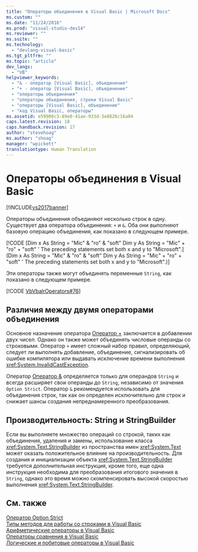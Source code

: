 ```yaml
---
title: "Операторы объединения в Visual Basic | Microsoft Docs"
ms.custom: ""
ms.date: "11/24/2016"
ms.prod: "visual-studio-dev14"
ms.reviewer: ""
ms.suite: ""
ms.technology: 
  - "devlang-visual-basic"
ms.tgt_pltfrm: ""
ms.topic: "article"
dev_langs: 
  - "VB"
helpviewer_keywords: 
  - "& - оператор [Visual Basic], объединение"
  - "+ - оператор [Visual Basic], объединение"
  - "операторы объединения"
  - "операторы объединения, строки Visual Basic"
  - "операторы [Visual Basic], объединение"
  - "код Visual Basic, операторы"
ms.assetid: e59908c3-89e0-41ae-933d-3e8826c16a04
caps.latest.revision: 18
caps.handback.revision: 17
author: "stevehoag"
ms.author: "shoag"
manager: "wpickett"
translationtype: Human Translation
---
```

# Операторы объединения в Visual Basic
[!INCLUDE[vs2017banner](../../../../csharp/includes/vs2017banner.md)]

Операторы объединения объединяют несколько строк в одну.  Существует два оператора объединения: `+` и `&`.  Оба они выполняют базовую операцию объединения, как показано в следующем примере.  
  
 [!CODE [Dim x As String = "Mic" & "ro" & "soft" Dim y As String = "Mic" + "ro" + "soft" ' The preceding statements set both x and y to "Microsoft".](Dim x As String = "Mic" & "ro" & "soft" Dim y As String = "Mic" + "ro" + "soft" ' The preceding statements set both x and y to "Microsoft".)]  
  
 Эти операторы также могут объединять переменные `String`, как показано в следующем примере.  
  
 [!CODE [VbVbalrOperators#76](../CodeSnippet/VS_Snippets_VBCSharp/VbVbalrOperators#76)]  
  
## Различия между двумя операторами объединения  
 Основное назначение оператора [Оператор \+](../../../../visual-basic/language-reference/operators/addition-operator.md) заключается в добавлении двух чисел.  Однако он также может объединять числовые операнды со строковыми.  Оператор `+` имеет сложный набор правил, определяющий, следует ли выполнять добавление, объединение, сигнализировать об ошибке компилятора или выдавать исключение времени выполнения <xref:System.InvalidCastException>.  
  
 Оператор [Оператор &](../../../../visual-basic/language-reference/operators/concatenation-operator.md) определяется только для операндов `String` и всегда расширяет свои операнды до `String`, независимо от значения `Option Strict`.  Оператор `&` рекомендуется использовать для объединения строк, так как он определен исключительно для строк и снижает шансы создания непреднамеренного преобразования.  
  
## Производительность: String и StringBuilder  
 Если вы выполняете множество операций со строкой, таких как объединения, удаления и замены, использование класса <xref:System.Text.StringBuilder> из пространства имен <xref:System.Text> может оказать положительное влияние на производительность.  Для создания и инициализации объекта <xref:System.Text.StringBuilder> требуется дополнительная инструкция, кроме того, еще одна инструкция необходима для преобразования итогового значения в `String`, однако это время можно скомпенсировать высокой скоростью выполнения <xref:System.Text.StringBuilder>.  
  
## См. также  
 [Оператор Option Strict](../../../../visual-basic/language-reference/statements/option-strict-statement.md)   
 [Типы методов для работы со строками в Visual Basic](../../../../visual-basic/programming-guide/language-features/strings/types-of-string-manipulation-methods.md)   
 [Арифметические операторы в Visual Basic](../../../../visual-basic/programming-guide/language-features/operators-and-expressions/arithmetic-operators.md)   
 [Операторы сравнения в Visual Basic](../../../../visual-basic/programming-guide/language-features/operators-and-expressions/comparison-operators.md)   
 [Логические и побитовые операторы в Visual Basic](../../../../visual-basic/programming-guide/language-features/operators-and-expressions/logical-and-bitwise-operators.md)